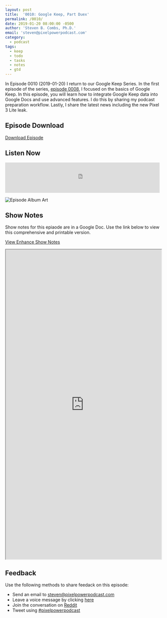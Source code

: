 ```yaml
---
layout: post
title:  '0010: Google Keep, Part Duex'
permalink: /0010/
date: 2019-01-20 08:00:00 -0500
author: 'Steven B. Combs, Ph.D.'
email: 'steven@pixelpowerpodcast.com'
category:
  - podcast
tags:
  - keep
  - todo
  - tasks
  - notes
  - gtd
---
```


In Episode 0010 (2019-01-20)  I return to our Google Keep Series. In the first episode of the series, [episode 0008](/0008), I focused on the basics of Google Keep. In this episode, you will learn how to integrate Google Keep data into Google Docs and use advanced features. I do this by sharing my podcast preparation workflow. Lastly, I share the latest news including the new Pixel 3 Lite leak.

## Episode Download

[Download Episode](https://s3-us-west-2.amazonaws.com/anchor-audio-bank/staging/2020-05-31/629b9e0048f0d9b8d8b0e052a10966fc.m4a)

## Listen Now

<p><iframe src="https://anchor.fm/pixelpowerpodcast/embed/episodes/0010-Google-Keep--Part-Deux-e309s4" height="98px" width="500px" frameborder="0" scrolling="no"></iframe></p>

![Episode Album Art](/images/album-art/2019/0010.png)

## Show Notes

Show notes for this epiaode are in a Google Doc. Use the link below to view this comprehensive and printable version.

[View Enhance Show Notes](https://docs.google.com/document/d/1u-xW6WcyPeOUKqLbUYiJami8dH8bWzd2ANhm9arg-mE/edit?usp=sharing)

<iframe src="https://docs.google.com/document/d/e/2PACX-1vQPqDIKpQao901jr98T1nSKep88fJ8WoGuklpieEfRdy01Ldk38YQKYiyJeZIfWg7lFGQJO9jUrljSO/pub?embedded=true" width="100%" height="1000px"></iframe>

## Feedback

Use the following methods to share feedack on this episode:

* Send an email to <steven@pixelpowerpodcast.com>
* Leave a voice message by clicking [here](https://anchor.fm/pixelpowerpodcast/message)
* Join the conversation on [Reddit](https://www.reddit.com/r/pixelpowerpodcast/)
* Tweet using [#pixelpowerpodcast](https://twitter.com/search?q=%23pixelpowerpodcast&src=typed_query)
